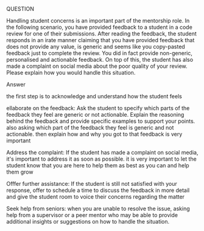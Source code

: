 QUESTION

Handling student concerns is an important part of the mentorship role.
In the following scenario, you have provided feedback to a student in a
code review for one of their submissions. After reading the feedback, the
student responds in an irate manner claiming that you have provided
feedback that does not provide any value, is generic and seems like you
copy-pasted feedback just to complete the review. You did in fact provide
non-generic, personalised and actionable feedback. On top of this, the
student has also made a complaint on social media about the poor quality
of your review. Please explain how you would handle this situation.

Answer

the first step is to acknowledge and understand how the student feels

ellaborate on the feedback: Ask the student to specify which parts of the feedback they feel are generic or not actionable. Explain the reasoning behind the feedback and provide specific examples to support your points.
also asking which part of the feedback they feel is generic and not actionable. then explain how and why you got to that feedback is very important

Address the complaint: If the student has made a complaint on social media, it's important to address it as soon as possible. it is very important to let the student know that you are here to help them as best as you can  and help them grow

Offfer further assistance: If the student is still not satisfied with your response, offer to schedule a time to discuss the feedback in more detail and give the student room to voice their concerns regarding the matter

Seek help from seniors: when you are unable to resolve the issue, asking help from a supervisor or a peer mentor who may be able to provide additional insights or suggestions on how to handle the situation.

